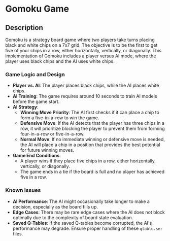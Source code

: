 # Gomoku Game

## Description

Gomoku is a strategy board game where two players take turns placing black and white chips on a 7x7 grid. The objective is to be the first to get five of your chips in a row, either horizontally, vertically, or diagonally. This implementation of Gomoku includes a player versus AI mode, where the player uses black chips and the AI uses white chips.

### Game Logic and Design

- **Player vs. AI**: The player places black chips, while the AI places white chips.
- **AI Training**: The game requires around 10 seconds to train AI models before the game start.
- **AI Strategy**:
    - **Winning Move Priority**: The AI first checks if it can place a chip to form a five-in-a-row to win the game.
    - **Defensive Move**: If the AI detects that the player has three chips in a row, it will prioritize blocking the player to prevent them from forming four-in-a-row or five-in-a-row.
    - **Normal Move**: If no immediate winning or defensive move is needed, the AI will place a chip in a position that provides the best potential for future winning moves.
- **Game End Conditions**:
    - A player wins if they place five chips in a row, either horizontally, vertically, or diagonally.
    - The game ends in a tie if the board is full and no player has achieved five in a row.

### Known Issues
- **AI Performance**: The AI might occasionally take longer to make a decision, especially as the board fills up.
- **Edge Cases**: There may be rare edge cases where the AI does not block optimally due to the complexity of board state evaluation.
- **Saved Q-Tables**: If the saved Q-tables become corrupted, the AI's performance may degrade. Ensure proper handling of these `qtable.ser` files.

